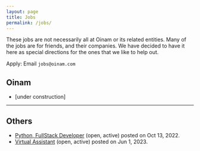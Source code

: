 ```yaml
---
layout: page
title: Jobs
permalink: /jobs/
---
```


These jobs are not necessarily all at Oinam or its related entities. Many of the jobs are for friends, and their companies. We have decided to have it here as special directions for the ones that we like to help out.

Apply: Email `jobs@oinam.com`

## Oinam

- [under construction]

---

## Others

- [Python, FullStack Developer](/jobs/2022-10-13-developer-python-frontend-remote/)  (open, active) posted on Oct 13, 2022.
- [Virtual Assistant](/jobs/2023-05-16-atomicbullfrog-assistant/) (open, active) posted on Jun 1, 2023.
